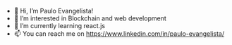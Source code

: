 - 👋 Hi, I’m Paulo Evangelista!
- 👀 I’m interested in Blockchain and web development
- 🌱 I’m currently learning react.js 
- 📫 You can reach me on https://www.linkedin.com/in/paulo-evangelista/
<!---
Pauleradixz/Pauleradixz is a ✨ special ✨ repository because its `README.md` (this file) appears on your GitHub profile.
You can click the Preview link to take a look at your changes.
--->
